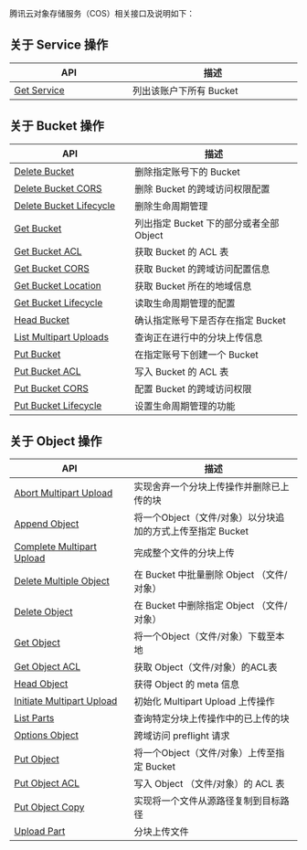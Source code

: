 腾讯云对象存储服务（COS）相关接口及说明如下：

## 关于 Service 操作
<style rel="stylesheet">
table th:nth-of-type(1) {
width: 350px;	
}
table th:nth-of-type(2) {
width:550px;	
}
</style>

| API | 描述 |
|---------|---------|
| [Get Service](https://cloud.tencent.com/document/product/436/8291) | 列出该账户下所有 Bucket  | 

## 关于 Bucket 操作

| API | 描述 |
|---------|---------|
| [Delete Bucket](https://cloud.tencent.com/document/product/436/7732) | 删除指定账号下的 Bucket  | 
| [Delete Bucket CORS](https://cloud.tencent.com/document/product/436/8283) | 删除 Bucket 的跨域访问权限配置  | 
| [Delete Bucket Lifecycle](https://cloud.tencent.com/document/product/436/8284) | 删除生命周期管理  |
| [Get Bucket](https://cloud.tencent.com/document/product/436/7734) | 列出指定 Bucket 下的部分或者全部 Object | 
| [Get Bucket ACL](https://cloud.tencent.com/document/product/436/7733) | 获取 Bucket 的 ACL 表 | 
| [Get Bucket CORS](https://cloud.tencent.com/document/product/436/8274) | 获取 Bucket 的跨域访问配置信息 | 
| [Get Bucket Location](https://cloud.tencent.com/document/product/436/8275) | 获取 Bucket 所在的地域信息 | 
| [Get Bucket Lifecycle](https://cloud.tencent.com/document/product/436/8278) | 读取生命周期管理的配置 | 
| [Head Bucket](https://cloud.tencent.com/document/product/436/7735) | 确认指定账号下是否存在指定 Bucket | 
| [List Multipart Uploads](https://cloud.tencent.com/document/product/436/7736) | 查询正在进行中的分块上传信息 | 
| [Put Bucket](https://cloud.tencent.com/document/product/436/7738) | 在指定账号下创建一个 Bucket | 
| [Put Bucket ACL ](https://cloud.tencent.com/document/product/436/7737)| 写入 Bucket 的 ACL 表 | 
| [Put Bucket CORS](https://cloud.tencent.com/document/product/436/8279) | 配置 Bucket 的跨域访问权限 | 
| [Put Bucket Lifecycle](https://cloud.tencent.com/document/product/436/8280) | 设置生命周期管理的功能 | 





## 关于 Object 操作

| API | 描述 |
|---------|---------|
| [Abort Multipart Upload](https://cloud.tencent.com/document/product/436/7740) | 实现舍弃一个分块上传操作并删除已上传的块 | 
| [Append Object](https://cloud.tencent.com/document/product/436/7741) | 将一个Object（文件/对象）以分块追加的方式上传至指定 Bucket  | 
| [Complete Multipart Upload](https://cloud.tencent.com/document/product/436/7742) | 完成整个文件的分块上传 | 
| [Delete Multiple Object](https://cloud.tencent.com/document/product/436/8289) | 在 Bucket 中批量删除 Object （文件/对象） | 
| [Delete Object](https://cloud.tencent.com/document/product/436/7743) | 在 Bucket 中删除指定 Object （文件/对象） | 
| [Get Object](https://cloud.tencent.com/document/product/436/7753) | 将一个Object（文件/对象）下载至本地 | 
| [Get Object ACL](https://cloud.tencent.com/document/product/436/7744) | 获取 Object（文件/对象）的ACL表 | 
| [Head Object](https://cloud.tencent.com/document/product/436/7745) | 获得 Object 的 meta 信息 | 
| [Initiate Multipart Upload](https://cloud.tencent.com/document/product/436/7746) | 初始化 Multipart Upload 上传操作 |
| [List Parts](https://cloud.tencent.com/document/product/436/7747) | 查询特定分块上传操作中的已上传的块 | 
| [Options Object](https://cloud.tencent.com/document/product/436/8288) | 跨域访问 preflight 请求| 
| [Put Object](https://cloud.tencent.com/document/product/436/7749) | 将一个Object（文件/对象）上传至指定 Bucket  | 
| [Put Object ACL](https://cloud.tencent.com/document/product/436/7748) | 写入 Object （文件/对象）的 ACL 表 | 
| [Put Object Copy](https://cloud.tencent.com/document/product/436/10881) | 实现将一个文件从源路径复制到目标路径 | 
| [Upload Part](https://cloud.tencent.com/document/product/436/7750) | 分块上传文件 | 

